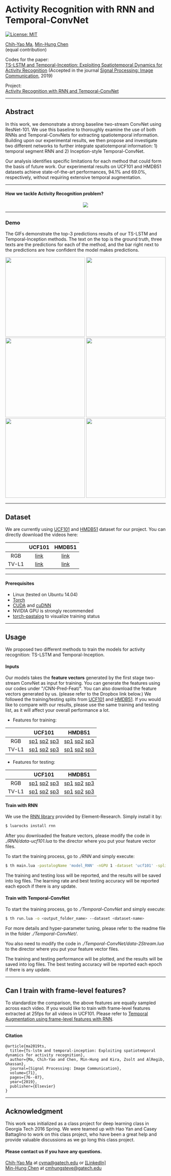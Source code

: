 # Activity Recognition with RNN and Temporal-ConvNet
[![License: MIT](https://img.shields.io/badge/License-MIT-yellow.svg)](https://opensource.org/licenses/MIT)

[Chih-Yao Ma](https://chihyaoma.github.io/), [Min-Hung Chen](https://www.linkedin.com/in/chensteven) <br />(equal contribution)

Codes for the paper:<br />
[TS-LSTM and Temporal-Inception: Exploiting Spatiotemporal Dynamics for Activity Recognition](http://arxiv.org/abs/1703.10667)
(Accepted in the journal [Signal Processing: Image Communication](https://www.sciencedirect.com/science/article/pii/S0923596518304922), 2019)

Project: <br />
[Activity Recognition with RNN and Temporal-ConvNet](https://chihyaoma.github.io/project/2017/03/30/tslstm.html)

---
## Abstract
In this work, we demonstrate a strong baseline two-stream ConvNet using ResNet-101. We use this baseline to thoroughly examine the use of both RNNs and Temporal-ConvNets for extracting spatiotemporal information. Building upon our experimental results, we then propose and investigate two different networks to further integrate spatiotemporal information: 1) temporal segment RNN and 2) Inception-style Temporal-ConvNet.

Our analysis identifies specific limitations for each method that could form the basis of future work. Our experimental results on UCF101 and HMDB51 datasets achieve state-of-the-art performances, 94.1% and 69.0%, respectively, without requiring extensive temporal augmentation.

---
#### How we tackle Activity Recognition problem?
<p align="center">
<img src="https://github.com/chihyaoma/Activity-Recognition-with-CNN-and-RNN/blob/master/figures/overview_image.png?raw=true">
</p>

---
### Demo
The GIFs demonstrate the top-3 predictions results of our TS-LSTM and Temporal-Inception methods. The text on the top is the ground truth, three texts are the predictions for each of the method, and the bar right next to the predictions are how confident the model makes predictions.


<p align="center">
<img src="https://github.com/chihyaoma/Activity-Recognition-with-CNN-and-RNN/blob/master/figures/demo-1.gif?raw=true" width="250">
<img src="https://github.com/chihyaoma/Activity-Recognition-with-CNN-and-RNN/blob/master/figures/demo-2.gif?raw=true" width="250">
<img src="https://github.com/chihyaoma/Activity-Recognition-with-CNN-and-RNN/blob/master/figures/demo-3.gif?raw=true" width="250">
<img src="https://github.com/chihyaoma/Activity-Recognition-with-CNN-and-RNN/blob/master/figures/demo-4.gif?raw=true" width="250">
<img src="https://github.com/chihyaoma/Activity-Recognition-with-CNN-and-RNN/blob/master/figures/demo-5.gif?raw=true" width="250">
<img src="https://github.com/chihyaoma/Activity-Recognition-with-CNN-and-RNN/blob/master/figures/demo-6.gif?raw=true" width="250">
</p>

---
## Dataset
We are currently using [UCF101](http://crcv.ucf.edu/data/UCF101.php) and [HMDB51](http://serre-lab.clps.brown.edu/resource/hmdb-a-large-human-motion-database/) dataset for our project.
You can directly download the videos here:

|      | UCF101 | HMDB51 |
|:----:|:------:|:------:|
| RGB      |[link](https://www.dropbox.com/sh/fibb0k5ji33nucn/AADg9VyZJwTlIYntHDNGi4QWa?dl=0)|[link](https://www.dropbox.com/sh/kma8z2pcy69pwmo/AAB2B4DmLz6fb0O78rOlFHDDa?dl=0)|
| TV-L1       |[link](https://www.dropbox.com/sh/1drtfrzmn9sajv2/AAD1h73Emkdt1vlbqPZk59Z8a?dl=0)|[link](https://www.dropbox.com/sh/1glhoe7fg3eyil3/AADVD7PRsUSfDbs4WGre3u9la?dl=0)|

---
#### Prerequisites
* Linux (tested on Ubuntu 14.04)
* [Torch](http://torch.ch/docs/getting-started.html#_)
* [CUDA](https://developer.nvidia.com/cuda-downloads) and [cuDNN](https://developer.nvidia.com/cudnn)
* NVIDIA GPU is strongly recommended
* [torch-pastalog](https://github.com/Kaixhin/torch-pastalog) to visualize training status

---
## Usage
We proposed two different methods to train the models for activity recognition: TS-LSTM and Temporal-Inception.

#### Inputs
Our models takes the **feature vectors** generated by the first stage two-stream ConvNet as input for training. You can generate the features using our codes under "/CNN-Pred-Feat/". You can also download the feature vectors generated by us. (please refer to the Dropbox link below.) We followed the training/testing splits from [UCF101](http://crcv.ucf.edu/data/UCF101.php) and [HMDB51](http://serre-lab.clps.brown.edu/resource/hmdb-a-large-human-motion-database/). If you would like to compare with our results, please use the same training and testing list, as it will affect your overall performance a lot.

* Features for training:

|                 | UCF101          | HMDB51      |
|:-------------:|:-------------:|:---------:|
| RGB      | [sp1](https://www.dropbox.com/s/lxz10lijnh1gb6i/data_feat_train_RGB_centerCrop_25f_sp1.t7?dl=0) [sp2](https://www.dropbox.com/s/0pqodpr7btj93m5/data_feat_train_RGB_centerCrop_25f_sp2.t7?dl=0) [sp3](https://www.dropbox.com/s/nnljsen7xwxbfm1/data_feat_train_RGB_centerCrop_25f_sp3.t7?dl=0) | [sp1](https://www.dropbox.com/s/qvko5we5ccr16a3/data_feat_train_RGB_centerCrop_25f_sp1.t7?dl=0) [sp2](https://www.dropbox.com/s/xna1c9travtgp7p/data_feat_train_RGB_centerCrop_25f_sp2.t7?dl=0) [sp3](https://www.dropbox.com/s/nb5rpnc47rs6eia/data_feat_train_RGB_centerCrop_25f_sp3.t7?dl=0) |
| TV-L1       | [sp1](https://www.dropbox.com/s/fug14kobliewgb2/data_feat_train_FlowMap-TVL1-crop20_centerCrop_25f_sp1.t7?dl=0) [sp2](https://www.dropbox.com/s/ju1v4bymtwbgrdp/data_feat_train_FlowMap-TVL1-crop20_centerCrop_25f_sp2.t7?dl=0) [sp3](https://www.dropbox.com/s/343oko45z0xauz7/data_feat_train_FlowMap-TVL1-crop20_centerCrop_25f_sp3.t7?dl=0)      |  [sp1](https://www.dropbox.com/s/nnzru9rkwaozw32/data_feat_train_FlowMap-TVL1-crop20_centerCrop_25f_sp1.t7?dl=0) [sp2](https://www.dropbox.com/s/vk53sr16x3mo6pz/data_feat_train_FlowMap-TVL1-crop20_centerCrop_25f_sp2.t7?dl=0) [sp3](https://www.dropbox.com/s/zt09zfnw2q97qop/data_feat_train_FlowMap-TVL1-crop20_centerCrop_25f_sp3.t7?dl=0)  |



* Features for testing:

|                 | UCF101          | HMDB51      |
|:-------------:|:-------------:|:---------:|
| RGB      | [sp1](https://www.dropbox.com/s/x5slrzhos937bnv/data_feat_test_RGB_centerCrop_25f_sp1.t7?dl=0) [sp2](https://www.dropbox.com/s/83hmoaezad8j8mj/data_feat_test_RGB_centerCrop_25f_sp2.t7?dl=0) [sp3](https://www.dropbox.com/s/t0lqrehejzjomqu/data_feat_test_RGB_centerCrop_25f_sp3.t7?dl=0) | [sp1](https://www.dropbox.com/s/7vxs1n7id9x98jt/data_feat_test_RGB_centerCrop_25f_sp1.t7?dl=0) [sp2](https://www.dropbox.com/s/x630x0x0mf1s1fx/data_feat_test_RGB_centerCrop_25f_sp2.t7?dl=0) [sp3](https://www.dropbox.com/s/ot65vzgvz9f37dy/data_feat_test_RGB_centerCrop_25f_sp3.t7?dl=0) |
| TV-L1       | [sp1](https://www.dropbox.com/s/p48731hdg8m0fjo/data_feat_test_FlowMap-TVL1-crop20_centerCrop_25f_sp1.t7?dl=0) [sp2](https://www.dropbox.com/s/9w0250idyysy99d/data_feat_test_FlowMap-TVL1-crop20_centerCrop_25f_sp2.t7?dl=0) [sp3](https://www.dropbox.com/s/7xx5aqu0j79y4qt/data_feat_test_FlowMap-TVL1-crop20_centerCrop_25f_sp3.t7?dl=0)      | [sp1](https://www.dropbox.com/s/zj4neexynd1lt0g/data_feat_test_FlowMap-TVL1-crop20_centerCrop_25f_sp1.t7?dl=0) [sp2](https://www.dropbox.com/s/fvfp1943ctuq6ya/data_feat_test_FlowMap-TVL1-crop20_centerCrop_25f_sp2.t7?dl=0) [sp3](https://www.dropbox.com/s/egfwm4rbdqay46q/data_feat_test_FlowMap-TVL1-crop20_centerCrop_25f_sp3.t7?dl=0)   |

#### Train with RNN
We use the [RNN library](https://github.com/Element-Research/rnn) provided by Element-Research. Simply install it by:
```bash
$ luarocks install rnn
```
After you downloaded the feature vectors, please modify the code in *./RNN/data-ucf101.lua* to the director where you put your feature vector files.

To start the training process, go to *./RNN* and simply execute:
```bash
$ th main.lua -pastalogName 'model_RNN' -nGPU 1 -dataset 'ucf101' -split '1' -fcSize '{0}' -hiddenSize '{512}' -lstm -spatFeatDir '<path/to/feature/>' -tempFeatDir '<path/to/feature/>'
```
The training and testing loss will be reported, and the results will be saved into log files. The learning rate and best testing accuracy will be reported each epoch if there is any update.

#### Train with Temporal-ConvNet
To start the training process, go to *./Temporal-ConvNet* and simply execute:
```bash
$ th run.lua -o <output_folder_name> --dataset <dataset-name>
```
For more details and hyper-parameter tuning, please refer to the readme file in the folder *./Temporal-ConvNet/*.

You also need to modify the code in *./Temporal-ConvNet/data-2Stream.lua* to the director where you put your feature vector files.

The training and testing performance will be plotted, and the results will be saved into log files. The best testing accuracy will be reported each epoch if there is any update.

---
## Can I train with frame-level features?
To standardize the comparison, the above features are equally sampled across each video. If you would like to train with frame-level features extracted at 25fps for all videos in UCF101. Please refer to [Temporal Augmentation using frame-level features with RNN](https://github.com/chihyaoma/temporal-augmentation).

---
#### Citation
```
@article{ma2019ts,
  title={Ts-lstm and temporal-inception: Exploiting spatiotemporal dynamics for activity recognition},
  author={Ma, Chih-Yao and Chen, Min-Hung and Kira, Zsolt and AlRegib, Ghassan},
  journal={Signal Processing: Image Communication},
  volume={71},
  pages={76--87},
  year={2019},
  publisher={Elsevier}
}
```

---
## Acknowledgment
This work was initialized as a class project for deep learning class in Georgia Tech 2016 Spring. We were teamed up with Hao Yan and Casey Battaglino to work on this class project, who have been a great help and provide valuable discussions as we go long this class project.

#### Please contact us if you have any questions.

[Chih-Yao Ma](https://chihyaoma.github.io/) at <cyma@gatech.edu> or [[LinkedIn]](https://www.linkedin.com/in/chih-yao-ma-9b5b3063)
<br />
[Min-Hung Chen](https://www.linkedin.com/in/chensteven) at <cmhungsteve@gatech.edu>
